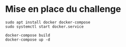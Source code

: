 # Mise en place du challenge

```
sudo apt install docker docker-compose
sudo systemctl start docker.service

docker-compose build
docker-compose up -d
```
